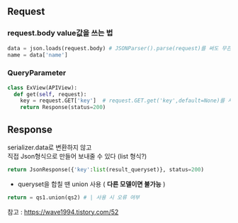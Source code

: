 ## Request
### request.body value값을 쓰는 법
```python
data = json.loads(request.body) # JSONParser().parse(request)를 써도 무관
name = data['name']
```
### QueryParameter
```python
class ExView(APIView):
  def get(self, request):
    key = request.GET['key']  # request.GET.get('key',default=None)를 사용하면 key값이 없을때 null로 받아온다
    return Response(status=200)
```
## Response
serializer.data로 변환하지 않고   
직접 Json형식으로 만들어 보내줄 수 있다 (list 형식?)
```python
return JsonResponse({'key':list(result_queryset)}, status=200)
```
* queryset을 합칠 땐 union 사용 ( **다른 모델이면 불가능** ) 
```python
return = qs1.union(qs2) # | 사용 시 오류 여부
```

참고 : https://wave1994.tistory.com/52
